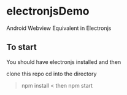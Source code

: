# electronjsDemo
Android Webview Equivalent in Electronjs

## To start
You should have electronjs installed and then

clone this repo
cd into the directory
> npm install
<
then
> npm start
